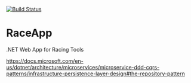 [![Build Status](https://dev.azure.com/test-bos-devops/RaceApp/_apis/build/status/sbormolini.RaceApp?branchName=main)](https://dev.azure.com/test-bos-devops/RaceApp/_build/latest?definitionId=8&branchName=main)

# RaceApp
.NET Web App for Racing Tools

https://docs.microsoft.com/en-us/dotnet/architecture/microservices/microservice-ddd-cqrs-patterns/infrastructure-persistence-layer-design#the-repository-pattern
